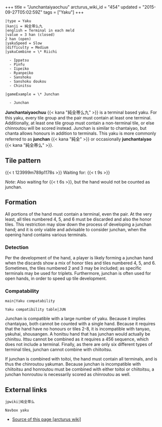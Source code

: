 +++
title = "Junchantaiyaochuu"
arcturus_wiki_id = "454"
updated = "2015-09-27T05:02:59Z"
tags = ["Yaku"]
+++

```yaku
|type = Yaku
|kanji = 純全帯么九
|english = Terminal in each meld
|value = 3 han (closed)
2 han (open)
|yakuSpeed = Slow
|difficulty = Medium
|yakuCombine = \* Riichi

  - Ippatsu
  - Pinfu
  - Iipeiko
  - Ryanpeiko
  - Sanshoku
  - Sanshoku doukou
  - Chinitsu

|gameExample = \* Junchan

  - Junchan

```

**Junchantaiyaochuu** {{< kana "純全帯么九" >}} is a terminal based yaku. For this yaku, every tile
group and the pair must contain at least one terminal. Additionally, at least one tile group must
contain a non-terminal tile, or else chinroutou will be scored instead. Junchan is similar to
chantaiyao, but chanta allows honours in addition to terminals. This yaku is more commonly referred
to as **junchan** {{< kana "純全" >}} or occasionally **junchantaiyao** {{< kana "純全帯么" >}}.

## Tile pattern

{{< t 123999m789p1178s >}} Waiting for: {{< t 9s >}}

_Note_: Also waiting for {{< t 6s >}}, but the hand would not be counted as junchan.

## Formation

All portions of the hand must contain a terminal, even the pair. At the very least, all tiles
numbered 4, 5, and 6 must be discarded and also the honor tiles. This restriction may slow down the
process of developing a junchan hand; and it is only viable and advisable to consider junchan, when
the opening hand contains various terminals.

### Detection

Per the development of the hand, a player is likely forming a junchan hand when the discards show a
mix of honor tiles and tiles numbered 4, 5, and 6. Sometimes, the tiles numbered 2 and 3 may be
included; as specific terminals may be used for triplets. Furthermore, junchan is often used for
open hands, in order to speed up tile development.

### Compatability

`main|Yaku compatability`

`Yaku compatibility table|JUN`

Junchan is compatible with a large number of yaku. Because it implies chantaiyao, both cannot be
counted with a single hand. Because it requires that the hand have no honours or tiles 2-8, it is
incompatible with tanyao, yakuhai, shousangen. A honitsu hand that has junchan would actually be
chinitsu. Ittsu cannot be combined as it requires a 456 sequence, which does not include a terminal.
Finally, as there are only six different types of terminal tiles, junchan cannot combine with
chiitoitsu.

If junchan is combined with toitoi, the hand must contain all terminals, and is thus the chinroutou
yakuman. Because junchan is incompatible with chiitoitsu and honroutou must be combined with either
toitoi or chiitoitsu, a junchan honroutou is necessarily scored as chinroutou as well.

## External links

`jpwiki|純全帯么`

`Navbox yaku`

- [Source of this page [arcturus wiki]](http://arcturus.su/wiki/Junchantaiyaochuu)
